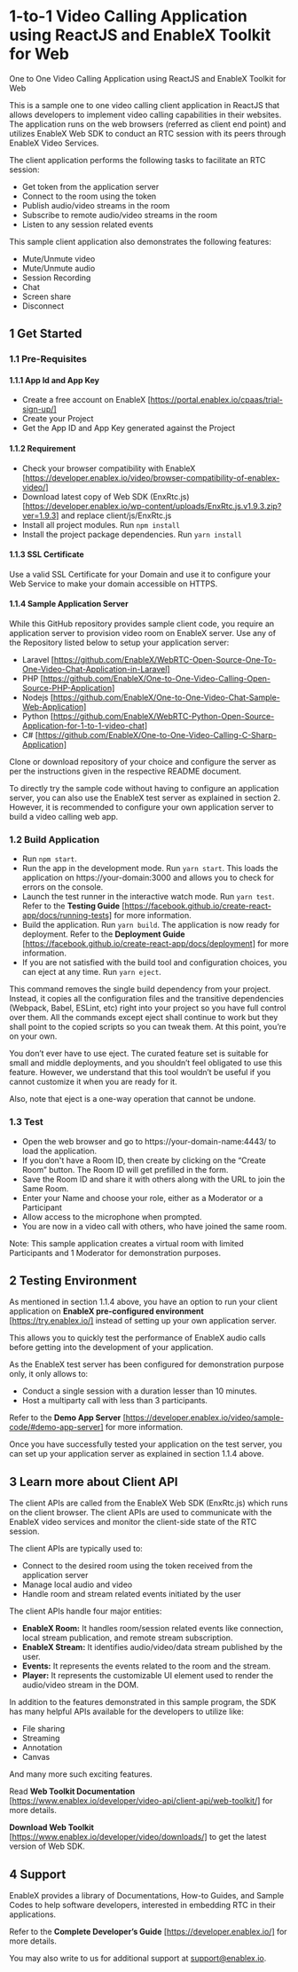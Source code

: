 # 1-to-1 Video Calling Application using ReactJS and EnableX Toolkit for Web

One to One Video Calling Application using ReactJS and EnableX Toolkit for Web

This is a sample one to one video calling client application in ReactJS that allows developers to implement video calling capabilities in their websites. The application runs on the web browsers (referred as client end point) and utilizes EnableX Web SDK to conduct an RTC session with its peers through EnableX Video Services.

The client application performs the following tasks to facilitate an RTC session: 

* Get token from the application server 
* Connect to the room using the token 
* Publish audio/video streams in the room 
* Subscribe to remote audio/video streams in the room 
* Listen to any session related events

This sample client application also demonstrates the following features:

* Mute/Unmute video 
* Mute/Unmute audio 
* Session Recording 
* Chat 
* Screen share 
* Disconnect



## 1 Get Started

### 1.1 Pre-Requisites

#### 1.1.1 App Id and App Key

* Create a free account on EnableX  [https://portal.enablex.io/cpaas/trial-sign-up/] 
* Create your Project
* Get the App ID and App Key generated against the Project


#### 1.1.2 Requirement

* Check your browser compatibility with EnableX [https://developer.enablex.io/video/browser-compatibility-of-enablex-video/]
* Download latest copy of Web SDK (EnxRtc.js) [https://developer.enablex.io/wp-content/uploads/EnxRtc.js.v1.9.3.zip?ver=1.9.3] and replace client/js/EnxRtc.js 
* Install all project modules. Run `npm install` 
* Install the project package dependencies. Run `yarn install` 


#### 1.1.3 SSL Certificate 

Use a valid SSL Certificate for your Domain and use it to configure your Web Service to make your domain accessible on HTTPS. 


#### 1.1.4 Sample Application Server

While this GitHub repository provides sample client code, you require an application server to provision video room on EnableX server. Use any of the Repository listed below to setup your application server: 

* Laravel [https://github.com/EnableX/WebRTC-Open-Source-One-To-One-Video-Chat-Application-in-Laravel]
* PHP     [https://github.com/EnableX/One-to-One-Video-Calling-Open-Source-PHP-Application]
* Nodejs  [https://github.com/EnableX/One-to-One-Video-Chat-Sample-Web-Application]
* Python  [https://github.com/EnableX/WebRTC-Python-Open-Source-Application-for-1-to-1-video-chat]
* C#  [https://github.com/EnableX/One-to-One-Video-Calling-C-Sharp-Application]
  
Clone or download repository of your choice and configure the server as per the instructions given in the respective README document.  

To directly try the sample code without having to configure an application server, you can also use the EnableX test server as explained in section 2. However, it is recommended to configure your own application server to build a video calling web app. 


### 1.2 Build Application  

* Run `npm start`. 
* Run the app in the development mode.  Run `yarn start`. This loads the application on https://your-domain:3000 and allows you to check for errors on the console. 
* Launch the test runner in the interactive watch mode. Run `yarn test`. Refer to the **Testing Guide**  [https://facebook.github.io/create-react-app/docs/running-tests] for more information. 
* Build the application. Run `yarn build`. The application is now ready for deployment. Refer to the **Deployment Guide** [https://facebook.github.io/create-react-app/docs/deployment] for more information. 
* If you are not satisfied with the build tool and configuration choices, you can eject at any time.  Run `yarn eject`.  

This command removes the single build dependency from your project. Instead, it 	copies all the configuration files and the transitive dependencies (Webpack, Babel, 	ESLint, etc) right into your project so you have full control over them. All the commands except eject shall continue to work but they shall point to the copied scripts so you can tweak them. At this point, you’re on your own. 

You don’t ever have to use eject. The curated feature set is suitable for small and middle deployments, and you shouldn’t feel obligated to use this feature. However, 	we understand that this tool wouldn’t be useful if you cannot customize it when  you are ready for it. 

Also, note that eject is a one-way operation that cannot be undone.  


### 1.3 Test 

* Open the web browser and go to https://your-domain-name:4443/ to load the application.  
* If you don't have a Room ID, then create by clicking on the “Create Room” button. The Room ID will get prefilled in the form. 
* Save the Room ID and share it with others along with the URL to join the Same Room.  
* Enter your Name and choose your role, either as a Moderator or a Participant 
* Allow access to the microphone when prompted. 
* You are now in a video call with others, who have joined the same room. 

Note: This sample application creates a virtual room with limited Participants and 1 Moderator for demonstration purposes. 



## 2 Testing Environment

As mentioned in section 1.1.4 above, you have an option to run your client application on **EnableX pre-configured environment** [https://try.enablex.io/] instead of setting up your own application server.  

This allows you to quickly test the performance of EnableX audio calls before getting into the development of your application.  

As the EnableX test server has been configured for demonstration purpose only, it only allows to: 

* Conduct a single session with a duration lesser than 10 minutes. 
* Host a multiparty call with less than 3 participants. 

Refer to the **Demo App Server** [https://developer.enablex.io/video/sample-code/#demo-app-server] for more information.   

Once you have successfully tested your application on the test server, you can set up your application server as explained in section 1.1.4 above. 



## 3 Learn more about Client API

The client APIs are called from the EnableX Web SDK (EnxRtc.js) which runs on the client browser. The client APIs are used to communicate with the EnableX video services and monitor the client-side state of the RTC session.  

The client APIs are typically used to: 

* Connect to the desired room using the token received from the application server 
* Manage local audio and video 
* Handle room and stream related events initiated by the user 

The client APIs handle four major entities: 

* **EnableX Room:** It handles room/session related events like connection, local stream publication, and remote stream subscription. 
* **EnableX Stream:** It identifies audio/video/data stream published by the user. 
* **Events:** It represents the events related to the room and the stream. 
* **Player:** It represents the customizable UI element used to render the audio/video stream in the DOM. 

In addition to the features demonstrated in this sample program, the SDK has many helpful APIs available for the developers to utilize like: 

* File sharing 
* Streaming 
* Annotation 
* Canvas 

And many more such exciting features. 

Read **Web Toolkit Documentation** [https://www.enablex.io/developer/video-api/client-api/web-toolkit/]  for more details.  

**Download Web Toolkit** [https://www.enablex.io/developer/video/downloads/] to get the latest version of Web SDK. 



## 4 Support

EnableX provides a library of Documentations, How-to Guides, and Sample Codes to help software developers, interested in embedding RTC in their applications. 

Refer to the **Complete Developer’s Guide** [https://developer.enablex.io/] for more details. 

You may also write to us for additional support at support@enablex.io. 
